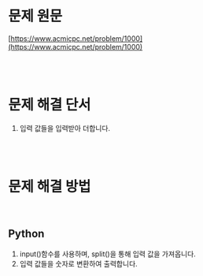 # 문제 원문

[https://www.acmicpc.net/problem/1000](https://www.acmicpc.net/problem/1000)

<br><br>

# 문제 해결 단서

1. 입력 값들을 입력받아 더합니다.

<br><br>

# 문제 해결 방법

<br>

## Python

1. input()함수를 사용하며, split()을 통해 입력 값을 가져옵니다.
2. 입력 값들을 숫자로 변환하여 출력합니다.
